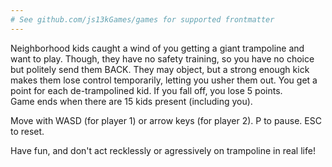 ```yaml
---
# See github.com/js13kGames/games for supported frontmatter
---
```

Neighborhood kids caught a wind of you getting a giant trampoline and want to play.
Though, they have no safety training, so you have no choice but politely send them BACK.
They may object, but a strong enough kick makes them lose control temporarily, letting you usher them out.
You get a point for each de-trampolined kid.
If you fall off, you lose 5 points.<br/>
Game ends when there are 15 kids present (including you).

Move with WASD (for player 1) or arrow keys (for player 2). P to pause. ESC to reset.

Have fun, and don't act recklessly or agressively on trampoline in real life!
